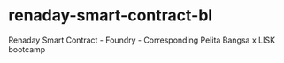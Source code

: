 # renaday-smart-contract-bl
Renaday Smart Contract - Foundry - Corresponding Pelita Bangsa x LISK bootcamp
